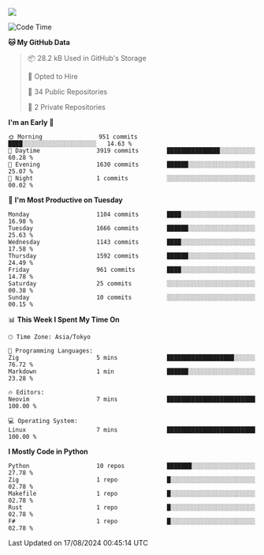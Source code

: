 ![](https://komarev.com/ghpvc/?username=kitagawa-hr)

<!--START_SECTION:waka-->
![Code Time](http://img.shields.io/badge/Code%20Time-1%2C010%20hrs%206%20mins-blue)

**🐱 My GitHub Data** 

> 📦 28.2 kB Used in GitHub's Storage 
 > 
> 💼 Opted to Hire
 > 
> 📜 34 Public Repositories 
 > 
> 🔑 2 Private Repositories 
 > 
**I'm an Early 🐤** 

```text
🌞 Morning                951 commits         ████░░░░░░░░░░░░░░░░░░░░░   14.63 % 
🌆 Daytime                3919 commits        ███████████████░░░░░░░░░░   60.28 % 
🌃 Evening                1630 commits        ██████░░░░░░░░░░░░░░░░░░░   25.07 % 
🌙 Night                  1 commits           ░░░░░░░░░░░░░░░░░░░░░░░░░   00.02 % 
```
📅 **I'm Most Productive on Tuesday** 

```text
Monday                   1104 commits        ████░░░░░░░░░░░░░░░░░░░░░   16.98 % 
Tuesday                  1666 commits        ██████░░░░░░░░░░░░░░░░░░░   25.63 % 
Wednesday                1143 commits        ████░░░░░░░░░░░░░░░░░░░░░   17.58 % 
Thursday                 1592 commits        ██████░░░░░░░░░░░░░░░░░░░   24.49 % 
Friday                   961 commits         ████░░░░░░░░░░░░░░░░░░░░░   14.78 % 
Saturday                 25 commits          ░░░░░░░░░░░░░░░░░░░░░░░░░   00.38 % 
Sunday                   10 commits          ░░░░░░░░░░░░░░░░░░░░░░░░░   00.15 % 
```


📊 **This Week I Spent My Time On** 

```text
🕑︎ Time Zone: Asia/Tokyo

💬 Programming Languages: 
Zig                      5 mins              ███████████████████░░░░░░   76.72 % 
Markdown                 1 min               ██████░░░░░░░░░░░░░░░░░░░   23.28 % 

🔥 Editors: 
Neovim                   7 mins              █████████████████████████   100.00 % 

💻 Operating System: 
Linux                    7 mins              █████████████████████████   100.00 % 
```

**I Mostly Code in Python** 

```text
Python                   10 repos            ███████░░░░░░░░░░░░░░░░░░   27.78 % 
Zig                      1 repo              █░░░░░░░░░░░░░░░░░░░░░░░░   02.78 % 
Makefile                 1 repo              █░░░░░░░░░░░░░░░░░░░░░░░░   02.78 % 
Rust                     1 repo              █░░░░░░░░░░░░░░░░░░░░░░░░   02.78 % 
F#                       1 repo              █░░░░░░░░░░░░░░░░░░░░░░░░   02.78 % 
```




 Last Updated on 17/08/2024 00:45:14 UTC
<!--END_SECTION:waka-->
